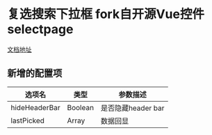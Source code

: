 # 复选搜索下拉框 fork自开源Vue控件selectpage

[文档地址](https://terryz.gitee.io/vue/#/selectpage)

## 新增的配置项

选项名 | 类型 |  参数描述
-|-|-
hideHeaderBar | Boolean | 是否隐藏header bar |
lastPicked    | Array   | 数据回显